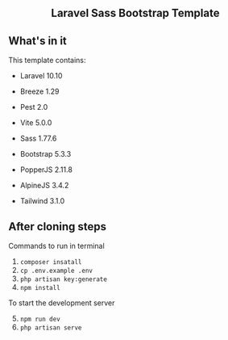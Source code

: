 <h2 align="center">Laravel Sass Bootstrap Template</h2>


## What's in it

This template contains:
- Laravel 10.10
- Breeze 1.29
- Pest 2.0

- Vite 5.0.0
- Sass 1.77.6
- Bootstrap 5.3.3
- PopperJS 2.11.8
- AlpineJS 3.4.2
- Tailwind 3.1.0


## After cloning steps

Commands to run in terminal

1. ``` composer insatall ```
2. ``` cp .env.example .env ```
3. ``` php artisan key:generate ```
4. ``` npm install ```

To start the development server

5. ``` npm run dev ```
6. ``` php artisan serve ```
